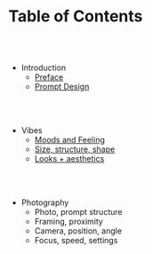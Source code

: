 # Table of Contents

<br>
<br>

 - Introduction
   - [Preface](https://github.com/Luidiblu/ai-images-cookbook/tree/master/dalle2/sections/introduction#what-is-dall-e-2)
   - [Prompt Design](https://github.com/Luidiblu/ai-images-cookbook/tree/master/dalle2/sections/introduction#prompt-design)

<br>
<br>

 - Vibes
   - [Moods and Feeling](https://github.com/Luidiblu/ai-images-cookbook/tree/master/dalle2/sections/vibes#-emotional-prompt-words-)
   - [Size, structure, shape](https://github.com/Luidiblu/ai-images-cookbook/tree/master/dalle2/sections/vibes#-looks-vibes--punks--waves-)
   - [Looks + aesthetics](https://github.com/Luidiblu/ai-images-cookbook/tree/master/dalle2/sections/vibes#-looks-vibes--punks--waves-)

<br>
<br>

 - Photography
   - Photo, prompt structure
   - Framing, proximity
   - Camera, position, angle
   - Focus, speed, settings


